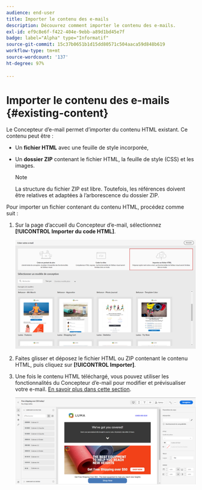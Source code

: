 ```yaml
---
audience: end-user
title: Importer le contenu des e-mails
description: Découvrez comment importer le contenu des e-mails.
exl-id: ef9c8e6f-f422-404e-9ebb-a89d1bd45e7f
badge: label="Alpha" type="Informatif"
source-git-commit: 15c37b0651b1d15dd80571c504aaca59d848b619
workflow-type: tm+mt
source-wordcount: '137'
ht-degree: 97%

---
```


# Importer le contenu des e-mails {#existing-content}

Le Concepteur d’e-mail permet d’importer du contenu HTML existant. Ce contenu peut être :

* Un **fichier HTML** avec une feuille de style incorporée,
* Un **dossier ZIP** contenant le fichier HTML, la feuille de style (CSS) et les images.

   >[!NOTE]
   >
   >La structure du fichier ZIP est libre. Toutefois, les références doivent être relatives et adaptées à l’arborescence du dossier ZIP.

Pour importer un fichier contenant du contenu HTML, procédez comme suit :

1. Sur la page d’accueil du Concepteur d’e-mail, sélectionnez **[!UICONTROL Importer du code HTML]**.

   ![](assets/import-html_2.png)

1. Faites glisser et déposez le fichier HTML ou ZIP contenant le contenu HTML, puis cliquez sur **[!UICONTROL Importer]**.

1. Une fois le contenu HTML téléchargé, vous pouvez utiliser les fonctionnalités du Concepteur d’e-mail pour modifier et prévisualiser votre e-mail. [En savoir plus dans cette section](create-email-content.md).

   ![](assets/html-imported.png)
